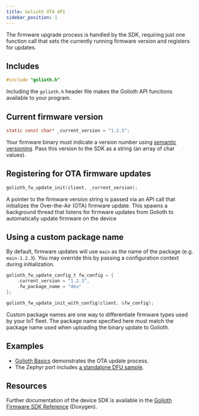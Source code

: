 ```yaml
---
title: Golioth OTA API
sidebar_position: 1
---
```


The firmware upgrade process is handled by the SDK, requiring just one function
call that sets the currently running firmware version and registers for updates.

## Includes

```c
#include "golioth.h"
```

Including the `golioth.h` header file makes the Golioth API functions available
to your program.

## Current firmware version

```c
static const char* _current_version = "1.2.5";
```

Your firmware binary must indicate a version number using [semantic
versioning](https://semver.org/). Pass this version to the SDK as a string (an
array of char values).

## Registering for OTA firmware updates

```c
golioth_fw_update_init(client, _current_version);
```

A pointer to the firmware version string is passed via an API call that
initializes the Over-the-Air (OTA) firmware update. This spawns a background
thread that listens for firmware updates from Golioth to automatically update
firmware on the device

## Using a custom package name

By default, firmware updates will use `main` as the name of the package
(e.g. `main-1.2.3`). You may override this by passing a configuration context
during initialization.

```c
golioth_fw_update_config_t fw_config = {
    .current_version = "1.2.3",
    .fw_package_name = "dev"
};
```

```c
golioth_fw_update_init_with_config(client, &fw_config);
```

Custom package names are one way to differentiate firmware types used by your
IoT fleet. The package name specified here must match the package name used when
uploading the binary update to Golioth.

## Examples

* [Golioth
  Basics](https://github.com/golioth/golioth-firmware-sdk/blob/main/examples/common/golioth_basics.c)
  demonstrates the OTA update process.
* The Zephyr port includes [a standalone DFU
  sample](https://github.com/golioth/golioth-firmware-sdk/tree/main/examples/zephyr/dfu).

## Resources

Further documentation of the device SDK is available in the [Golioth Firmware
SDK
Reference](https://firmware-sdk-docs.golioth.io/group__golioth__fw__update.html)
(Doxygen).
